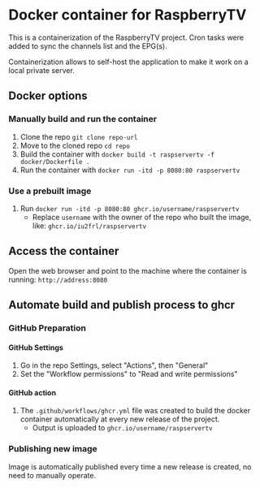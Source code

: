 # Docker container for RaspberryTV

This is a containerization of the RaspberryTV project. Cron tasks were added to sync the channels list and the EPG(s).

Containerization allows to self-host the application to make it work on a local private server.

## Docker options

### Manually build and run the container

1. Clone the repo `git clone repo-url`
2. Move to the cloned repo `cd repo`
3. Build the container with `docker build -t raspservertv -f docker/Dockerfile .`
4. Run the container with `docker run -itd -p 8080:80 raspservertv`

### Use a prebuilt image

1. Run `docker run -itd -p 8080:80 ghcr.io/username/raspservertv`
   - Replace `username` with the owner of the repo who built the image, like: `ghcr.io/iu2frl/raspservertv`

## Access the container

Open the web browser and point to the machine where the container is running: `http://address:8080`

## Automate build and publish process to ghcr

### GitHub Preparation

#### GitHub Settings

1. Go in the repo Settings, select "Actions", then "General"
2. Set the "Workflow permissions" to "Read and write permissions"

#### GitHub action

1. The `.github/workflows/ghcr.yml` file was created to build the docker container automatically at every new release of the project.
   - Output is uploaded to `ghcr.io/username/raspservertv`

### Publishing new image

Image is automatically published every time a new release is created, no need to manually operate.

